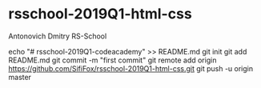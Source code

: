 # rsschool-2019Q1-html-css
Antonovich Dmitry RS-School

echo "# rsschool-2019Q1-codeacademy" >> README.md
git init
git add README.md
git commit -m "first commit"
git remote add origin https://github.com/SifiFox/rsschool-2019Q1-html-css.git
git push -u origin master
